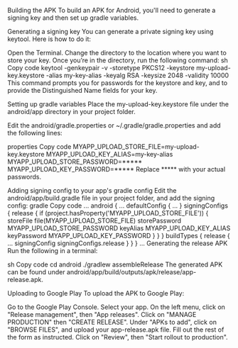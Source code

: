 Building the APK
To build an APK for Android, you'll need to generate a signing key and then set up gradle variables.

Generating a signing key
You can generate a private signing key using keytool. Here is how to do it:

Open the Terminal.
Change the directory to the location where you want to store your key.
Once you’re in the directory, run the following command:
sh
Copy code
keytool -genkeypair -v -storetype PKCS12 -keystore my-upload-key.keystore -alias my-key-alias -keyalg RSA -keysize 2048 -validity 10000
This command prompts you for passwords for the keystore and key, and to provide the Distinguished Name fields for your key.

Setting up gradle variables
Place the my-upload-key.keystore file under the android/app directory in your project folder.

Edit the android/gradle.properties or ~/.gradle/gradle.properties and add the following lines:

properties
Copy code
MYAPP_UPLOAD_STORE_FILE=my-upload-key.keystore
MYAPP_UPLOAD_KEY_ALIAS=my-key-alias
MYAPP_UPLOAD_STORE_PASSWORD=*****
MYAPP_UPLOAD_KEY_PASSWORD=*****
Replace ***** with your actual passwords.

Adding signing config to your app's gradle config
Edit the android/app/build.gradle file in your project folder, and add the signing config:
gradle
Copy code
...
android {
    ...
    defaultConfig { ... }
    signingConfigs {
        release {
            if (project.hasProperty('MYAPP_UPLOAD_STORE_FILE')) {
                storeFile file(MYAPP_UPLOAD_STORE_FILE)
                storePassword MYAPP_UPLOAD_STORE_PASSWORD
                keyAlias MYAPP_UPLOAD_KEY_ALIAS
                keyPassword MYAPP_UPLOAD_KEY_PASSWORD
            }
        }
    }
    buildTypes {
        release {
            ...
            signingConfig signingConfigs.release
        }
    }
}
...
Generating the release APK
Run the following in a terminal:

sh
Copy code
cd android
./gradlew assembleRelease
The generated APK can be found under android/app/build/outputs/apk/release/app-release.apk.

Uploading to Google Play
To upload the APK to Google Play:

Go to the Google Play Console.
Select your app.
On the left menu, click on "Release management", then "App releases".
Click on "MANAGE PRODUCTION" then "CREATE RELEASE".
Under "APKs to add", click on "BROWSE FILES", and upload your app-release.apk file.
Fill out the rest of the form as instructed.
Click on "Review", then "Start rollout to production".